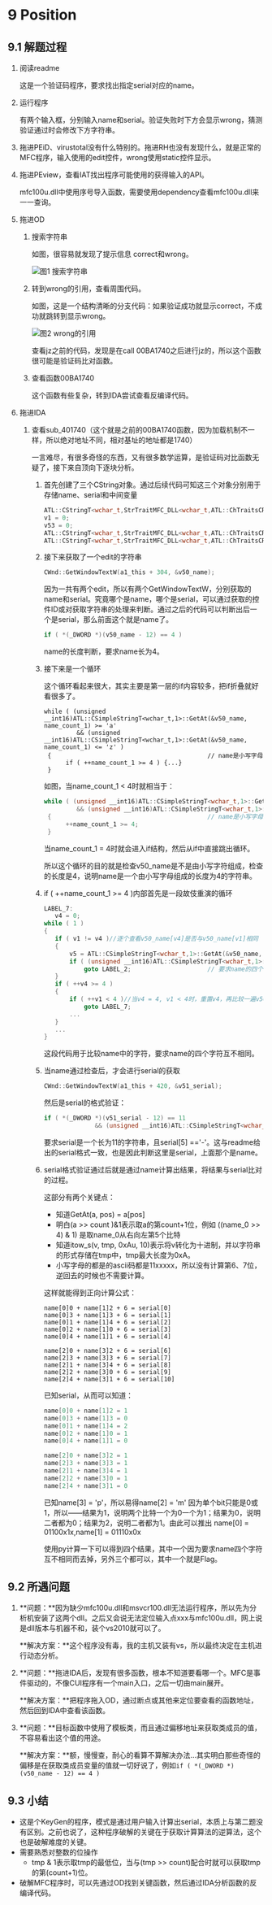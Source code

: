 # 9 Position

## 9.1 解题过程

1. 阅读readme

   这是一个验证码程序，要求找出指定serial对应的name。

2. 运行程序

   有两个输入框，分别输入name和serial。验证失败时下方会显示wrong，猜测验证通过时会修改下方字符串。

3. 拖进PEiD、virustotal没有什么特别的。拖进RH也没有发现什么，就是正常的MFC程序，输入使用的edit控件，wrong使用static控件显示。

4. 拖进PEview，查看IAT找出程序可能使用的获得输入的API。

   mfc100u.dll中使用序号导入函数，需要使用dependency查看mfc100u.dll来一一查询。

5. 拖进OD

   1. 搜索字符串

      如图，很容易就发现了提示信息 correct和wrong。

      ![图1 搜索字符串](https://chrishuppor.github.io/image/Snipaste_2019-05-08_08-48-40.PNG)

   2. 转到wrong的引用，查看周围代码。

      如图，这是一个结构清晰的分支代码：如果验证成功就显示correct，不成功就跳转到显示wrong。

      ![图2 wrong的引用](https://chrishuppor.github.io/image/Snipaste_2019-05-08_08-50-04.PNG)

      查看jz之前的代码，发现是在call 00BA1740之后进行jz的，所以这个函数很可能是验证码比对函数。

   3. 查看函数00BA1740

      这个函数有些复杂，转到IDA尝试查看反编译代码。

6. 拖进IDA

   1. 查看sub_401740（这个就是之前的00BA1740函数，因为加载机制不一样，所以绝对地址不同，相对基址的地址都是1740）

      一言难尽，有很多奇怪的东西，又有很多数学运算，是验证码对比函数无疑了，接下来自顶向下逐块分析。

      1. 首先创建了三个CString对象。通过后续代码可知这三个对象分别用于存储name、serial和中间变量

         ```c++
         ATL::CStringT<wchar_t,StrTraitMFC_DLL<wchar_t,ATL::ChTraitsCRT<wchar_t>>>::CStringT<wchar_t,StrTraitMFC_DLL<wchar_t,ATL::ChTraitsCRT<wchar_t>>>(&v50_name);
         v1 = 0;
         v53 = 0;
         ATL::CStringT<wchar_t,StrTraitMFC_DLL<wchar_t,ATL::ChTraitsCRT<wchar_t>>>::CStringT<wchar_t,StrTraitMFC_DLL<wchar_t,ATL::ChTraitsCRT<wchar_t>>>(&v51_serial);
         ATL::CStringT<wchar_t,StrTraitMFC_DLL<wchar_t,ATL::ChTraitsCRT<wchar_t>>>::CStringT<wchar_t,StrTraitMFC_DLL<wchar_t,ATL::ChTraitsCRT<wchar_t>>>(&v52_tmp);
         ```

      2. 接下来获取了一个edit的字符串

         ```c++
         CWnd::GetWindowTextW(a1_this + 304, &v50_name);
         ```

         因为一共有两个edit，所以有两个GetWindowTextW，分别获取的name和serial。究竟哪个是name，哪个是serial，可以通过获取的控件ID或对获取字符串的处理来判断。通过之后的代码可以判断出后一个是serial，那么前面这个就是name了。

         ```c++
         if ( *(_DWORD *)(v50_name - 12) == 4 )
         ```

         name的长度判断，要求name长为4。

      3. 接下来是一个循环

         这个循环看起来很大，其实主要是第一层的if内容较多，把if折叠就好看很多了。

         ```
         while ( (unsigned __int16)ATL::CSimpleStringT<wchar_t,1>::GetAt(&v50_name, name_count_1) >= 'a'
                  && (unsigned __int16)ATL::CSimpleStringT<wchar_t,1>::GetAt(&v50_name, name_count_1) <= 'z' )
          {                                           // name是小写字母
               if ( ++name_count_1 >= 4 ) {...}
          }
         ```

         如图，当name_count_1 < 4时就相当于：

         ```c++
         while ( (unsigned __int16)ATL::CSimpleStringT<wchar_t,1>::GetAt(&v50_name, name_count_1) >= 'a'
                  && (unsigned __int16)ATL::CSimpleStringT<wchar_t,1>::GetAt(&v50_name, name_count_1) <= 'z' )
          {                                           // name是小写字母
               ++name_count_1 >= 4;
          }
         ```

         当name_count_1 = 4时就会进入if结构，然后从if中直接跳出循环。

         所以这个循环的目的就是检查v50_name是不是由小写字符组成，检查的长度是4，说明name是一个由小写字母组成的长度为4的字符串。

      4. if ( ++name_count_1 >= 4 )内部首先是一段故伎重演的循环

         ```c++
         LABEL_7:
         	v4 = 0; 
         while ( 1 )
         {
         	if ( v1 != v4 )//逐个查看v50_name[v4]是否与v50_name[v1]相同
         	{
         		v5 = ATL::CSimpleStringT<wchar_t,1>::GetAt(&v50_name, v4);// v5 = name[v4]
         		if ( (unsigned __int16)ATL::CSimpleStringT<wchar_t,1>::GetAt(&v50_name, v1) == v5 )
         			goto LABEL_2;                     // 要求name的四个字符互不相同
         	}
         	if ( ++v4 >= 4 )
         	{
         		if ( ++v1 < 4 )//当v4 = 4, v1 < 4时，重置v4，再比较一遍v50_name[v1]和v50_name其他字符
         			goto LABEL_7;
         		...
         	}
         	...
         }
         ```

         这段代码用于比较name中的字符，要求name的四个字符互不相同。

      5. 当name通过检查后，才会进行serial的获取

         ```c++
         CWnd::GetWindowTextW(a1_this + 420, &v51_serial);
         ```

         然后是serial的格式验证：

         ```c++
         if ( *(_DWORD *)(v51_serial - 12) == 11
                       && (unsigned __int16)ATL::CSimpleStringT<wchar_t,1>::GetAt(&v51_serial, 5) == '-' )// 要求serial格式xxxxx-xxxxx
         ```

         要求serial是一个长为11的字符串，且serial[5] =='-'。这与readme给出的serial格式一致，也是因此判断这里是serial，上面那个是name。

      6. serial格式验证通过后就是通过name计算出结果，将结果与serial比对的过程。

         这部分有两个关键点：

         * 知道GetAt(a, pos) = a[pos]
         * 明白(a >> count )&1表示取a的第count+1位，例如 ((name_0 >> 4) & 1) 是取name_0从右向左第5个比特
         * 知道itow_s(v, tmp, 0xAu, 10)表示将v转化为十进制，并以字符串的形式存储在tmp中，tmp最大长度为0xA。
         * 小写字母的都是的ascii码都是11xxxxx，所以没有计算第6、7位，逆回去的时候也不需要计算。

         这样就能得到正向计算公式：

         ```
         name[0]0 + name[1]2 + 6 = serial[0]
         name[0]3 + name[1]3 + 6 = serial[1]
         name[0]1 + name[1]4 + 6 = serial[2]
         name[0]2 + name[1]0 + 6 = serial[3]
         name[0]4 + name[1]1 + 6 = serial[4]
         
         name[2]0 + name[3]2 + 6 = serial[6]
         name[2]3 + name[3]3 + 6 = serial[7]
         name[2]1 + name[3]4 + 6 = serial[8]
         name[2]2 + name[3]0 + 6 = serial[9]
         name[2]4 + name[3]1 + 6 = serial[10]
         ```

         已知serial，从而可以知道：

         ```c++
         name[0]0 + name[1]2 = 1 
         name[0]3 + name[1]3 = 0
         name[0]1 + name[1]4 = 2
         name[0]2 + name[1]0 = 1
         name[0]4 + name[1]1 = 0
         
         name[2]0 + name[3]2 = 1
         name[2]3 + name[3]3 = 1
         name[2]1 + name[3]4 = 1
         name[2]2 + name[3]0 = 1
         name[2]4 + name[3]1 = 0
         ```

         已知name[3] = 'p'，所以易得name[2] = 'm'
         因为单个bit只能是0或1，所以——结果为1，说明两个比特一个为0一个为1；结果为0，说明二者都为0；结果为2，说明二者都为1。由此可以推出 name[0] = 01100x1x,name[1] = 01110x0x 

         使用py计算一下可以得到四个结果，其中一个因为要求name四个字符互不相同而去掉，另外三个都可以，其中一个就是Flag。

## 9.2 所遇问题

1. **问题：**因为缺少mfc100u.dll和msvcr100.dll无法运行程序，所以先为分析机安装了这两个dll。之后又会说无法定位输入点xxx与mfc100u.dll，网上说是dll版本与机器不和，装个vs2010就可以了。

   **解决方案：**这个程序没有毒，我的主机又装有vs，所以最终决定在主机进行动态分析。

2. **问题：**拖进IDA后，发现有很多函数，根本不知道要看哪一个。MFC是事件驱动的，不像CUI程序有一个main入口，之后一切由main展开。

   **解决方案：**把程序拖入OD，通过断点或其他来定位要查看的函数地址，然后回到IDA中查看该函数。

3. **问题：**目标函数中使用了模板类，而且通过偏移地址来获取类成员的值，不容易看出这个值的用途。

   **解决方案：**额，慢慢查，耐心的看算不算解决办法...其实明白那些奇怪的偏移是在获取类成员变量的值就一切好说了，例如```if ( *(_DWORD *)(v50_name - 12) == 4 )  ```

## 9.3 小结

* 这是个KeyGen的程序，模式是通过用户输入计算出serial，本质上与第二题没有区别。之前也说了，这种程序破解的关键在于获取计算算法的逆算法，这个也是破解难度的关键。
* 需要熟悉对整数的位操作
  * tmp & 1表示取tmp的最低位，当与(tmp >> count)配合时就可以获取tmp的第(count+1)位。
* 破解MFC程序时，可以先通过OD找到关键函数，然后通过IDA分析函数的反编译代码。
